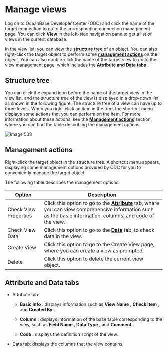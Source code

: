 Manage views 
=================================

Log on to OceanBase Developer Center (ODC) and click the name of the target connection to go to the corresponding connection management page. You can click **View** in the left-side navigation pane to get a list of views in the current database. 

In the view list, you can view the **[structure tree](#WUBF7)** of an object. You can also right-click the target object to perform some **[management actions](#7TmEZ)** on the object. You can also double-click the name of the target view to go to the view management page, which includes the **[Attribute and Data tabs](#fRXPX)** . 

Structure tree 
-----------------------

You can click the expand icon before the name of the target view in the view list, and the structure tree of the view is displayed in a drop-down list, as shown in the following figure. The structure tree of a view can have up to three levels. When you right-click an item in the tree, the shortcut menu displays some actions that you can perform on the item. For more information about these actions, see the **[Management actions](#7TmEZ)** section, where you can find the table describing the management options.

![Image 538](https://help-static-aliyun-doc.aliyuncs.com/assets/img/en-US/5889620261/p268032.png)

Management actions 
---------------------------

Right-click the target object in the structure tree. A shortcut menu appears, displaying some management options provided by ODC for you to conveniently manage the target object. 

The following table describes the management options.


|        Option         |                                                                                      Description                                                                                       |
|-----------------------|----------------------------------------------------------------------------------------------------------------------------------------------------------------------------------------|
| Check View Properties | Click this option to go to the **[Attribute](#fRXPX)** tab, where you can view comprehensive information such as the basic information, columns, and code of the view. |
| Check View Data       | Click this option to go to the **[Data](#fRXPX)** tab, to check data in the view.                                                                                      |
| Create View           | Click this option to go to the Create View page, where you can create a view as prompted.                                                                                              |
| Delete                | Click this option to delete the current view object.                                                                                                                                   |



Attribute and Data tabs 
--------------------------------

* Attribute tab:

  * **Basic Info** : displays information such as **View Name** , **Check Item** , and **Created By** .

    
  
  * **Column** : displays information of the base table corresponding to the view, such as **Field Name** , **Data Type** , and **Comment** .

    
  
  * **Code** : displays the definition script of the view.

    
  

  

* Data tab: displays the columns that the view contains.

  



